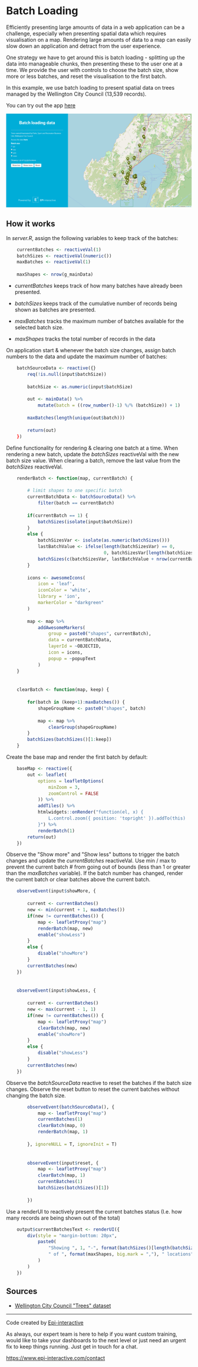 # Batch Loading

Efficiently presenting large amounts of data in a web application can be a challenge, especially when presenting spatial data which requires visualisation on a map. Rendering large amounts of data to a map can easily slow down an application and detract from the user experience.

One strategy we have to get around this is batch loading - splitting up the data into manageable chunks, then presenting these to the user one at a time. We provide the user with controls to choose the batch size, show more or less batches, and reset the visualisation to the first batch.

In this example, we use batch loading to present spatial data on trees managed by the Wellington City Council (13,539 records).

You can try out the app [here](https://rshiny.epi-interactive.com/apps/batch-loading/ "Link to shiny application demo on rshiny.epi-interactive.com")

![Screenshot of batch loading tool. Controls left, map of Wellington with green markers](www/images/readme_screenshot.PNG "Screenshot of batch loading tool")

## How it works

In *server.R*, assign the following variables to keep track of the batches:

``` r
    currentBatches <- reactiveVal(1)
    batchSizes <- reactiveVal(numeric())
    maxBatches <- reactiveVal(1)

    maxShapes <- nrow(g_mainData)
```

-   *currentBatches* keeps track of how many batches have already been presented.

-   *batchSizes* keeps track of the cumulative number of records being shown as batches are presented.

-   *maxBatches* tracks the maximum number of batches available for the selected batch size.

-   *maxShapes* tracks the total number of records in the data

On application start & whenever the batch size changes, assign batch numbers to the data and update the maximum number of batches:

``` r
    batchSourceData <- reactive({}
        req(!is.null(input$batchSize))
        
        batchSize <- as.numeric(input$batchSize)
        
        out <- mainData() %>%
            mutate(batch = ((row_number()-1) %/% (batchSize)) + 1)
        
        maxBatches(length(unique(out$batch)))
        
        return(out)
    })
```

Define functionality for rendering & clearing one batch at a time. When rendering a new batch, update the *batchSizes* reactiveVal with the new batch size value. When clearing a batch, remove the last value from the *batchSizes* reactiveVal.

``` r
    renderBatch <- function(map, currentBatch) {
        
        # limit shapes to one specific batch
        currentBatchData <- batchSourceData() %>%
            filter(batch == currentBatch)
            
        if(currentBatch == 1) {
            batchSizes(isolate(input$batchSize))
        }
        else {
            batchSizesVar <- isolate(as.numeric(batchSizes()))
            lastBatchValue <- ifelse(length(batchSizesVar) == 0, 
                                     0, batchSizesVar[length(batchSizesVar)])
            batchSizes(c(batchSizesVar, lastBatchValue + nrow(currentBatchData)))
        }
        
        icons <- awesomeIcons(
            icon = 'leaf',
            iconColor = 'white',
            library = 'ion',
            markerColor = "darkgreen"
        )
            
        map <- map %>%
            addAwesomeMarkers(
                group = paste0("shapes", currentBatch),
                data = currentBatchData,
                layerId = ~OBJECTID,
                icon = icons,
                popup = ~popupText
            )
    }
    
    
    clearBatch <- function(map, keep) {

        for(batch in (keep+1):maxBatches()) {
            shapeGroupName <- paste0("shapes", batch)

            map <- map %>%
                clearGroup(shapeGroupName)
        }
        batchSizes(batchSizes()[1:keep])
    }
```

Create the base map and render the first batch by default:

``` r
    baseMap <- reactive({
        out <- leaflet(
            options = leafletOptions(
                minZoom = 3,
                zoomControl = FALSE
            )) %>%
            addTiles() %>%
            htmlwidgets::onRender("function(el, x) {
                L.control.zoom({ position: 'topright' }).addTo(this)
            }") %>%
            renderBatch(1)
        return(out)
    })
```

Observe the "Show more" and "Show less" buttons to trigger the batch changes and update the *currentBatches* reactiveVal. Use min / max to prevent the current batch \# from going out of bounds (less than 1 or greater than the *maxBatches* variable). If the batch number has changed, render the current batch or clear batches above the current batch.

``` r
    observeEvent(input$showMore, {

        current <- currentBatches()
        new <- min(current + 1, maxBatches())
        if(new != currentBatches()) {
            map <- leafletProxy("map")
            renderBatch(map, new)
            enable("showLess")
        }
        else {
            disable("showMore")
        }
        currentBatches(new)
    })


    observeEvent(input$showLess, {

        current <- currentBatches()
        new <- max(current - 1, 1)
        if(new != currentBatches()) {
            map <- leafletProxy("map")
            clearBatch(map, new)
            enable("showMore")
        }
        else {
            disable("showLess")
        }
        currentBatches(new)
    })
```

Observe the *batchSourceData* reactive to reset the batches if the batch size changes. Observe the reset button to reset the current batches without changing the batch size.

``` r
        observeEvent(batchSourceData(), {
            map <- leafletProxy("map")
            currentBatches(1)
            clearBatch(map, 0)
            renderBatch(map, 1)
            
        }, ignoreNULL = T, ignoreInit = T)
        
        
        observeEvent(input$reset, {
            map <- leafletProxy("map")
            clearBatch(map, 1)
            currentBatches(1)
            batchSizes(batchSizes()[1])
            
        })
```

Use a renderUI to reactively present the current batches status (I.e. how many records are being shown out of the total)

``` r
    output$currentBatchesText <- renderUI({
        div(style = "margin-bottom: 20px",
            paste0(
                "Showing ", 1, "-", format(batchSizes()[length(batchSizes())], big.mark = ","), 
                " of ", format(maxShapes, big.mark = ","), " locations"
            )
        )
    })
```

## Sources

-   [Wellington City Council "Trees" dataset](https://data-wcc.opendata.arcgis.com/datasets/WCC::wcc-trees/about)

------------------------------------------------------------------------

Code created by [Epi-interactive](https://www.epi-interactive.com/)

As always, our expert team is here to help if you want custom training, would like to take your dashboards to the next level or just need an urgent fix to keep things running. Just get in touch for a chat.

<https://www.epi-interactive.com/contact>
